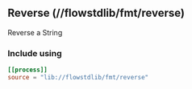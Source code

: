 ## Reverse (//flowstdlib/fmt/reverse)
Reverse a String
 
### Include using
```toml
[[process]]
source = "lib://flowstdlib/fmt/reverse"
```